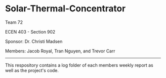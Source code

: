 # Solar-Thermal-Concentrator

Team 72 

ECEN 403 - Section 902

Sponsor: Dr. Christi Madsen

Members: Jacob Royal, Tran Nguyen, and Trevor Carr

---------------------------------------------------------------------------------

This respository contains a log folder of each members weekly report as well as the project's code. 
